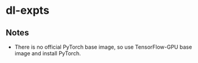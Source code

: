 # dl-expts

## Notes
- There is no official PyTorch base image, so use TensorFlow-GPU base image and install PyTorch.
